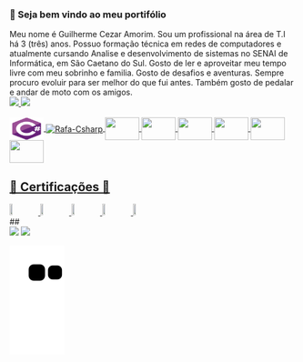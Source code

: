 ### 🥳 Seja bem vindo ao meu portifólio 
<div>
 Meu nome é Guilherme Cezar Amorim. Sou um profissional na área de T.I há 3 (três) anos. Possuo formação técnica em redes de computadores e atualmente cursando Analise e desenvolvimento de sistemas no SENAI de Informática, em São Caetano do Sul. 
  Gosto de ler e aproveitar meu tempo livre com meu sobrinho e familia. Gosto de desafios e aventuras. Sempre procuro evoluir para ser melhor do que fui antes. Também gosto de pedalar e andar de moto com os amigos.

</div>

<div>
  <a href="https://github.com/G648">
  <img height="160em" src="https://github-readme-stats.vercel.app/api?username=G648&show_icons=true&theme=dark&include_all_commits=true&count_private=true"/>
  <img height="160em" src="https://github-readme-stats.vercel.app/api/top-langs/?username=G648&layout=compact&langs_count=7&theme=dark"/>
</div>
 <div style="display: inline_block"><br>
  <img align="center" alt="Rafa-Csharp" height="40" width="60" src="https://raw.githubusercontent.com/devicons/devicon/master/icons/csharp/csharp-original.svg">
   <img align="center" alt="Rafa-Csharp" height="40" width="60" src="https://img.shields.io/badge/Java-ED8B00?style=for-the-badge&logo=java&logoColor=white">
     <img align="center" height="40" width="60" src="https://cdn.jsdelivr.net/gh/devicons/devicon/icons/terraform/terraform-original.svg" />
   <img align="center" height="40" width="60"  src="https://cdn.jsdelivr.net/gh/devicons/devicon/icons/amazonwebservices/amazonwebservices-original.svg"/>
    <img align="center" height="40" width="60"  src="https://cdn.jsdelivr.net/gh/devicons/devicon/icons/linux/linux-original.svg" />
  <img align="center" height="40" width="60"  src="https://cdn.jsdelivr.net/gh/devicons/devicon/icons/vagrant/vagrant-original.svg" />
  <img align="center" height="40" width="60"   src="https://cdn.jsdelivr.net/gh/devicons/devicon/icons/docker/docker-original.svg" />
  <img align="center" height="40" width="60"    src="https://cdn.jsdelivr.net/gh/devicons/devicon/icons/ansible/ansible-original.svg" />
</div>
  
  <div>
  <h2>📝 Certificações 📝</h2>
 <a href="https://www.credly.com/badges/e2225cc3-cf95-43c1-9993-203ba053052b/public_url">
  <img width="10%" height="10%"  src="https://images.credly.com/size/680x680/images/3be57d7c-55de-4119-9ca9-738e20c0fae0/Scrum-Foundation-Professional-Certificate-SFPC-2021_.png"/>
 </a>
 <a href="https://www.credly.com/badges/27bc7fde-79eb-4e5d-962a-11522bf20312/public_url">
  <img width="10%" height="10%"  src="https://images.credly.com/size/680x680/images/00634f82-b07f-4bbd-a6bb-53de397fc3a6/image.png"/>
 </a>
<a href="https://www.credly.com/badges/72c6fb98-65d0-4db0-9f5c-53d9f11fe916/public_url">
  <img width="10%" height="10%"  src="https://images.credly.com/size/680x680/images/fc1352af-87fa-4947-ba54-398a0e63322e/security-compliance-and-identity-fundamentals-600x600.png"/>
 </a>
 <a href="https://www.credly.com/badges/65cec5f8-7458-4ef5-abbd-d2d5499b6384/public_url">
  <img width="10%" height="10%"  src="https://images.credly.com/size/680x680/images/be8fcaeb-c769-4858-b567-ffaaa73ce8cf/image.png"/>
 </a>
 <a href="https://www.credly.com/badges/ffc8988f-3d25-44de-a383-98c97e1a5cfc/public_url">
  <img width="10%" height="10%"  src="https://images.credly.com/size/680x680/images/70d71df5-f3dc-4380-9b9d-f22513a70417/CCNAITN__1_.png"/>
 </a>
</div>
  ##
 
 <div> 
  <a href="https://www.instagram.com/im_cez4r/" target="_blank"><img src="https://img.shields.io/badge/-Instagram-%23E4405F?style=for-the-badge&logo=instagram&logoColor=white" target="_blank"></a>
  <a href="https://www.linkedin.com/in/guilherme-cezar-316a28197/" target="_blank"><img src="https://img.shields.io/badge/-LinkedIn-%230077B5?style=for-the-badge&logo=linkedin&logoColor=white" target="_blank"></a> 
 
  ![Snake animation](https://github.com/rafaballerini/rafaballerini/blob/output/github-contribution-grid-snake.svg)
 
</div>
 
